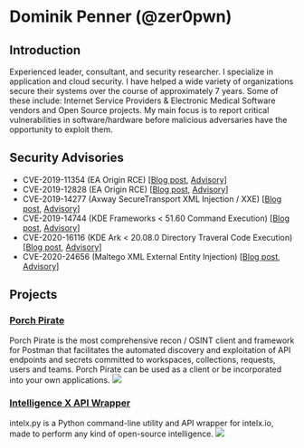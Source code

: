 # Dominik Penner (@zer0pwn)


## Introduction
Experienced leader, consultant, and security researcher. I specialize in application and cloud security. I have helped a wide variety of organizations secure their systems over the course of approximately 7 years. Some of these include: Internet Service Providers & Electronic Medical Software vendors and Open Source projects. My main focus is to report critical vulnerabilities in software/hardware before malicious adversaries have the opportunity to exploit them.

## Security Advisories

* CVE-2019-11354 (EA Origin RCE) [[Blog post](https://zero.lol/2019/05/13/xss-to-rce), [Advisory](https://nvd.nist.gov/vuln/detail/CVE-2019-11354)]
* CVE-2019-12828 (EA Origin RCE) [[Blog post](https://zero.lol/2019/05/22/fun-with-uri-handlers), [Advisory](https://nvd.nist.gov/vuln/detail/CVE-2019-12828)]
* CVE-2019-14277 (Axway SecureTransport XML Injection / XXE) [[Blog post](https://zero.lol/2019/07/21/axway-securetransport-xml-injection), [Advisory](https://nvd.nist.gov/vuln/detail/CVE-2019-14277)]
* CVE-2019-14744 (KDE Frameworks < 51.60 Command Execution) [[Blog post](https://zero.lol/2019/08/11/the-year-of-linux-on-the-desktop), [Advisory](https://nvd.nist.gov/vuln/detail/CVE-2019-14744)]
* CVE-2020-16116 (KDE Ark < 20.08.0 Directory Traveral Code Execution) [[Blog post](https://www.bleepingcomputer.com/news/security/kde-archive-tool-flaw-let-hackers-take-over-linux-accounts/), [Advisory](https://nvd.nist.gov/vuln/detail/CVE-2020-16116)]
* CVE-2020-24656 (Maltego XML External Entity Injection) [[Blog post](https://www.hackersforchange.com/post/maltego-cve-2020-24656-analysis), [Advisory](https://nvd.nist.gov/vuln/detail/CVE-2020-24656)]

## Projects

### [Porch Pirate](https://github.com/mandconsultinggroup/porch-pirate)
Porch Pirate is the most comprehensive recon / OSINT client and framework for Postman that facilitates the automated discovery and exploitation of API endpoints and secrets committed to workspaces, collections, requests, users and teams. Porch Pirate can be used as a client or be incorporated into your own applications.
![](https://camo.githubusercontent.com/842bcc758b08e7398be03522f4a86b728ff347279fbcc2c4a2c5bf13f5b5ea67/68747470733a2f2f692e696d6775722e636f6d2f7432504a326a462e706e67)

### [Intelligence X API Wrapper](https://github.com/IntelligenceX/SDK/tree/master/Python)
intelx.py is a Python command-line utility and API wrapper for intelx.io, made to perform any kind of open-source intelligence.
![](https://raw.githubusercontent.com/zeropwn/intelx.py/master/cli/screenshot1.png)
